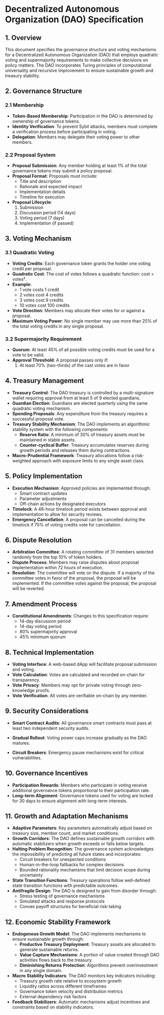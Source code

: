 # Decentralized Autonomous Organization (DAO) Specification

## 1. Overview

This document specifies the governance structure and voting mechanisms for a Decentralized Autonomous Organization (DAO) that employs quadratic voting and supermajority requirements to make collective decisions on policy matters. The DAO incorporates Turing principles of computational universality and recursive improvement to ensure sustainable growth and treasury stability.

## 2. Governance Structure

### 2.1 Membership

- **Token-Based Membership**: Participation in the DAO is determined by ownership of governance tokens.
- **Identity Verification**: To prevent Sybil attacks, members must complete a verification process before participating in voting.
- **Delegation**: Members may delegate their voting power to other members.

### 2.2 Proposal System

- **Proposal Submission**: Any member holding at least 1% of the total governance tokens may submit a policy proposal.
- **Proposal Format**: Proposals must include:
  - Title and description
  - Rationale and expected impact
  - Implementation details
  - Timeline for execution
- **Proposal Lifecycle**:
  1. Submission
  2. Discussion period (14 days)
  3. Voting period (7 days)
  4. Implementation (if passed)

## 3. Voting Mechanism

### 3.1 Quadratic Voting

- **Voting Credits**: Each governance token grants the holder one voting credit per proposal.
- **Quadratic Cost**: The cost of votes follows a quadratic function: cost = votes².
- **Example**:
  - 1 vote costs 1 credit
  - 2 votes cost 4 credits
  - 3 votes cost 9 credits
  - 10 votes cost 100 credits
- **Vote Direction**: Members may allocate their votes for or against a proposal.
- **Maximum Voting Power**: No single member may use more than 25% of the total voting credits in any single proposal.

### 3.2 Supermajority Requirement

- **Quorum**: At least 45% of all possible voting credits must be used for a vote to be valid.
- **Approval Threshold**: A proposal passes only if:
  1. At least 70% (two-thirds) of the cast votes are in favor

## 4. Treasury Management

- **Treasury Control**: The DAO treasury is controlled by a multi-signature wallet requiring approval from at least 5 of 9 elected guardians.
- **Guardian Election**: Guardians are elected quarterly using the same quadratic voting mechanism.
- **Spending Proposals**: Any expenditure from the treasury requires a successful proposal vote.
- **Treasury Stability Mechanism**: The DAO implements an algorithmic stability system with the following components:
  - **Reserve Ratio**: A minimum of 30% of treasury assets must be maintained in stable assets.
  - **Counter-cyclical Buffer**: Treasury accumulates reserves during growth periods and releases them during contractions.
- **Macro-Prudential Framework**: Treasury allocations follow a risk-weighted approach with exposure limits to any single asset class.

## 5. Policy Implementation

- **Execution Mechanism**: Approved policies are implemented through:
  - Smart contract updates
  - Parameter adjustments
  - Off-chain actions by designated executors
- **Timelock**: A 48-hour timelock period exists between approval and implementation to allow for security reviews.
- **Emergency Cancellation**: A proposal can be cancelled during the timelock if 75% of voting credits vote for cancellation.

## 6. Dispute Resolution

- **Arbitration Committee**: A rotating committee of 31 members selected randomly from the top 10% of token holders.
- **Dispute Process**: Members may raise disputes about proposal implementation within 72 hours of execution.
- **Resolution**: The committee will vote on the dispute. If a majority of the committee votes in favor of the proposal, the proposal will be implemented. If the committee votes against the proposal, the proposal will be reverted.

## 7. Amendment Process

- **Constitutional Amendments**: Changes to this specification require:
  - 14-day discussion period
  - 14-day voting period
  - 80% supermajority approval
  - 45% minimum quorum

## 8. Technical Implementation

- **Voting Interface**: A web-based dApp will facilitate proposal submission and voting.
- **Vote Calculation**: Votes are calculated and recorded on-chain for transparency.
- **Vote Privacy**: Members may opt for private voting through zero-knowledge proofs.
- **Vote Verification**: All votes are verifiable on-chain by any member.

## 9. Security Considerations

- **Smart Contract Audits**: All governance smart contracts must pass at least two independent security audits.
- **Gradual Rollout**: Voting power caps increase gradually as the DAO matures.

- **Circuit Breakers**: Emergency pause mechanisms exist for critical vulnerabilities.

## 10. Governance Incentives

- **Participation Rewards**: Members who participate in voting receive additional governance tokens proportional to their participation rate.
- **Long-term Alignment**: Governance tokens used for voting are locked for 30 days to ensure alignment with long-term interests.

## 11. Growth and Adaptation Mechanisms

- **Adaptive Parameters**: Key parameters automatically adjust based on treasury size, member count, and market conditions.
- **Growth Corridors**: The DAO defines sustainable growth corridors with automatic stabilizers when growth exceeds or falls below targets.
- **Halting Problem Recognition**: The governance system acknowledges the impossibility of predicting all future states and incorporates:
  - Circuit breakers for unexpected conditions
  - Human-in-the-loop fallbacks for complex decisions
  - Bounded rationality mechanisms that limit decision scope during uncertainty
- **State Transition Functions**: Treasury operations follow well-defined state transition functions with predictable outcomes.
- **Antifragile Design**: The DAO is designed to gain from disorder through:
  - Stress testing of governance mechanisms
  - Simulated attacks and response protocols
  - Convex payoff structures for beneficial risk-taking

## 12. Economic Stability Framework

- **Endogenous Growth Model**: The DAO implements mechanisms to ensure sustainable growth through:
  - **Productive Treasury Deployment**: Treasury assets are allocated to generate sustainable returns.
  - **Value Capture Mechanisms**: A portion of value created through DAO activities flows back to the treasury.
  - **Diminishing Returns Protection**: Algorithms prevent overinvestment in any single domain.
- **Macro Stability Indicators**: The DAO monitors key indicators including:
  - Treasury growth rate relative to ecosystem growth
  - Liquidity ratios across different timeframes
  - Governance token velocity and distribution metrics
  - External dependency risk factors
- **Feedback Stabilizers**: Automatic mechanisms adjust incentives and constraints based on stability indicators.